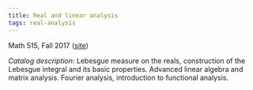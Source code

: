 ```yaml
---
title: Real and linear analysis
tags: real-analysis
---
```


Math 515, Fall 2017 ([site](https://github.com/scoskey/m515/tree/2017))<!--more-->

*Catalog description*: Lebesgue measure on the reals, construction of the Lebesgue integral and its basic properties. Advanced linear algebra and matrix analysis. Fourier analysis, introduction to functional analysis.
